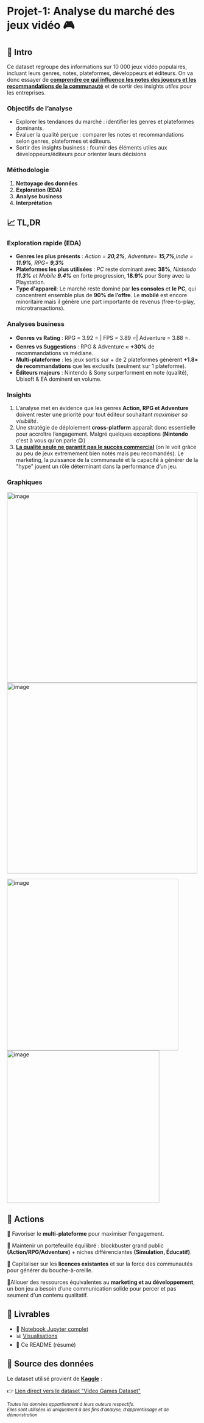 # Projet-1: Analyse du marché des jeux vidéo 🎮
## 📌 Intro
Ce dataset regroupe des informations sur 10 000 jeux vidéo populaires, incluant leurs genres, notes, plateformes, développeurs et éditeurs.
On va donc essayer de	<ins>**comprendre ce qui influence les notes des joueurs et les recommandations de la communauté**</ins> et de sortir des insights *utiles* pour les entreprises.

### Objectifs de l’analyse
- Explorer les tendances du marché : identifier les genres et plateformes dominants.
- Évaluer la qualité perçue : comparer les notes et recommandations selon genres, plateformes et éditeurs.
- Sortir des insights business : fournir des éléments utiles aux développeurs/éditeurs pour orienter leurs décisions

### Méthodologie
1. **Nettoyage des données**
2. **Exploration (EDA)** 
3. **Analyse business** 
4. **Interprétation**

## 📈 TL,DR
### Exploration rapide (EDA)
- **Genres les plus présents** : *Action = **20,2%**, Adventure= **15,7%**,Indie = **11.9%**, RPG= **9,3%***
- **Plateformes les plus utilisées** : *PC* reste dominant avec **38%**, *Nintendo **11.3%** et Mobile **9.4%*** en forte progression, **18.9%** pour Sony avec la Playstation.
- **Type d'appareil**: Le marché reste dominé par **les consoles** et **le PC**, qui concentrent ensemble plus de **90% de l’offre**. Le **mobilé** est encore minoritaire  mais  il génère une part importante de revenus (free-to-play, microtransactions).

### Analyses business
- **Genres vs Rating** : RPG = 3.92 ⭐ | FPS = 3.89 ⭐| Adventure = 3.88 ⭐.
- **Genres vs Suggestions** : RPG & Adventure ≈ **+30%** de recommandations vs médiane.  
- **Multi-plateforme** : les jeux sortis sur + de 2 plateformes génèrent **+1.8× de recommandations** que les exclusifs (seulment sur 1 plateforme).  
- **Éditeurs majeurs** : Nintendo & Sony surperforment en note (qualité), Ubisoft & EA dominent en volume.  

###  Insights 
1) L’analyse met en évidence que les genres **Action, RPG et Adventure** doivent rester une priorité pour tout éditeur souhaitant *maximiser sa visibilité*.
2) Une stratégie de déploiement **cross-platform** apparaît donc essentielle pour accroître l’engagement. Malgré quelques exceptions (**Nintendo** c'est à vous qu'on parle 😉)
3) <ins>**La qualité seule ne garantit pas le succès commercial**</ins> (on le voit grâce au peu de jeux extremement bien notés mais peu recomandés). Le marketing, la puissance de la communauté et la capacité à générer de la "hype" jouent un rôle déterminant dans la performance d’un jeu.
###  Graphiques

<img width="500" height="500" alt="image" src="https://github.com/user-attachments/assets/6de0a362-d300-4c09-bcb9-33a25da7c4df" /> <img width="500" height="500" alt="image" src="https://github.com/user-attachments/assets/e0f2fd58-bde1-43b4-99f3-64dc768a0616" />

<img width="450" height="450" alt="image" src="https://github.com/user-attachments/assets/be75b7b8-f9ac-42de-9b15-da7f415d6a9f" /> <img width="400" height="400" alt="image" src="https://github.com/user-attachments/assets/779312c8-1f15-49e2-870e-d6e24632e218" />



## 🎯 Actions
🔼 Favoriser le **multi-plateforme** pour maximiser l’engagement.

🔼 Maintenir un portefeuille équilibré : blockbuster grand public **(Action/RPG/Adventure)** + niches différenciantes **(Simulation, Éducatif)**.

🔼 Capitaliser sur les **licences existantes** et sur la force des communautés pour générer du bouche-à-oreille.

🔼Allouer des ressources équivalentes au **marketing et au développement**, un bon jeu a besoin d’une communication solide pour percer et pas seument d'un contenu qualitatif.

## 🚀 Livrables
- 📓 [Notebook Jupyter complet](lien_vers_ton_notebook)  
- 📊 [Visualisations](lien_vers_ton_dashboard) 
- 📝 Ce README (résumé)

## 📂 Source des données
Le dataset utilisé provient de **[Kaggle](https://www.kaggle.com/)** :

👉 [Lien direct vers le dataset "Video Games Dataset"](https://www.kaggle.com/...)  

<sub>*Toutes les données appartiennent à leurs auteurs respectifs.  
Elles sont utilisées ici uniquement à des fins d’analyse, d’apprentissage et de démonstration*</sub>
